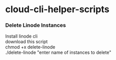 # cloud-cli-helper-scripts

### Delete Linode Instances
Install linode cli 
\
download this script 
\
chmod +x delete-linode 
\
./delete-linode "enter name of instances to delete"

